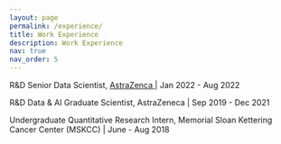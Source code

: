 ```yaml
---
layout: page
permalink: /experience/
title: Work Experience
description: Work Experience
nav: true
nav_order: 5
---
```


R&D Senior Data Scientist, <a href='https://www.astrazeneca.com/' > AstraZenca </a> | Jan 2022 - Aug 2022

R&D Data & AI Graduate Scientist, AstraZeneca | Sep 2019 - Dec 2021

Undergraduate Quantitative Research Intern, Memorial Sloan Kettering Cancer Center (MSKCC) | June - Aug 2018
